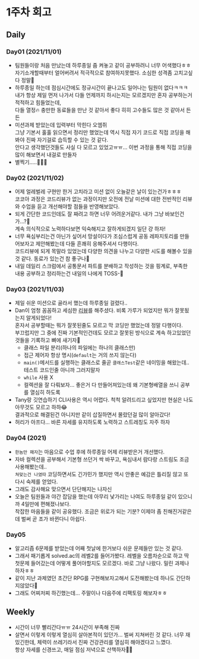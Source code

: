 # 1주차 회고

## Daily

### Day01 (2021/11/01)

- 팀원들이랑 처음 만났는데 하루종일 줌 켜놓고 같이 공부하려니 너무 어색했다ㅎㅎ  
  자기소개할때부터 얼어버려서 적극적으로 참여하지못했다. 소심한 성격좀 고치고싶다 정말🥲
- 하루종일 하는데 점심시간에도 정규시간이 끝나고도 일어나는 팀원이 없다ㅋㅋㅋ  
  내가 항상 제일 먼저 나가서 다들 언제까지 하시는지는 모르겠지만 혼자 공부하는거 적적하고 힘들었는데,  
  다들 열정🔥 충만한 동료들을 만난 것 같아서 좋다 히히 고수들도 많은 것 같아서 든든
- 미션과제 받았는데 입력부터 막힌다 오엠쥐  
  그냥 기본서 훌훌 읽으면서 정리만 했었는데 역시 직접 자기 코드로 직접 코딩을 해봐야 진짜 자기걸로 습득할 수 있는 것 같다.  
  안다고 생각했던것들도 사실 다 모르고 있었고ㅠㅠ... 이번 과정을 통해 직접 코딩을 많이 해보면서 내걸로 만들자
- 별찍기.....🤮🤮🤮

### Day02 (2021/11/02)

- 어제 얼레벌레 구현만 한거 고치라고 미션 없이 오늘같은 날이 있는건가ㅎㅎㅎ  
  코코아 과정은 코드리뷰가 없는 과정이지만 오전에 전날 미션에 대한 전반적인 리뷰와 수업을 듣고 개선해야할 점들을 반영해보았다.
- 되게 간단한 코드인데도 잘 짜려고 하면 너무 어려운거같다. 내가 그냥 바보인건가...?🥲  
  계속 의식적으로 노력하다보면 익숙해지고 잘하게되겠지 일단 걍 하자!
- 너무 욕심부리는건 아닌가 싶어서 망설이다가 조심스럽게 공동 레파지토리를 만들어보자고 제안해봤는데 다들 흔쾌히 응해주셔서 다행이다.  
  코드리뷰에 되게 목말라 있었는데 다양한 의견을 나누고 다양한 시도를 해볼수 있을 것 같다. 동료가 있는건 참 좋구나🙌
- 내일 데일리 스크럼에서 공통문서 파트를 분배하고 작성하는 것을 핑계로, 부족한 내용 공부하고 정리하는건
  내일의 나에게 TOSS-👋

### Day03 (2021/11/03)

- 제일 쉬운 미션으로 골라서 했는데 하루종일 걸렸다..
- Dan이 엄청 꼼꼼하고 세심한 [리뷰](https://github.com/who-hoo/cocoa2021-java-week1-squad1/pull/14)를 해주셨다. 비록 가루가 되었지만 뭐가 잘못됬는지 알게되었다!  
  혼자서 공부할때는 뭐가 잘못된줄도 모르고 막 코딩만 했었는데 정말 다행이다.  
  부끄럽지만 그 중에 진짜 기본적인건데도 모르고 잘못된 방식으로 계속 하고있었던 것들을 기록하고 뼈에 새기자🔪
  - 클래스 파일 분리(하나의 파일에는 하나의 클래스만)
  - 접근 제어자 항상 명시(`default`는 거의 쓰지 않는다)
  - `main()`메서드를 실행하는 클래스로 줄곧 `클래스Test`같은 네이밍을 해왔는데.. 테스트 코드인줄 아니까 그러지말자
  - `while` 사용 X
  - 컬렉션을 잘 다뤄보자... 좋은거 다 만들어져있는데 왜 기본형배열을 쓰니 공부를 열심히 하도록
- Tany랑 깃연습하기 CLI사용은 역시 어렵다. 척척 알려드리고 싶었지만 현실은 나도 아무것도 모르고 하하😂  
  결과적으로 해결된건 아니지만 같이 삽질하면서 몰랐던걸 많이 알아갔다!
- 허리가 아프다... 바른 자세를 유지하도록 노력하고 스트레칭도 자주 하자

### Day04 (2021)

- `한놈만 패자`는 마음으로 수업 후에 하루종일 어제 리뷰받은거 개선했다.
- 자바 컬렉션을 공부해서 기본형 쓰던거 싹 바꾸고, 욕심내서 람다랑 스트림도 조금 사용해봤는데..  
  `쳐맞는건 나였따` 코딩하면서도 긴가민가 했지만 역시 안좋은 예감은 틀리질 않고 또 다시 숙제를 얻었다.
- 그래도 감사해요 맞으면서 단단해지는 나자신
- 오늘은 팀원들과 야간 잡담을 했는데 아무리 낯가리는 나여도 하루종일 같이 있으니까 4일만에 편해졌나보다.  
  착잡한 마음들을 같이 공유했다. 조금은 위로가 되는 기분? 이제야 좀 친해진거같은데 벌써 곧 조가 바뀐다니 아쉽다.

### Day05

- 알고리즘 6문제를 받았는데 어째 첫날에 한거보다 쉬운 문제들만 있는 것 같다.
- 그래서 패기롭게 solved.ac의 레벨2를 들어가봤다. 레벨을 오름차순으로 하고 딱 첫문제 들어갔는데 어떻게 풀어야할지도 모르겠다. 바로 그냥 나왔다. 밀린 과제나 하자ㅎㅎ
- 같이 지난 과제였던 초간단 RPG를 구현해보자고해서 도전해봤는데 하나도 간단하지않았다🤔
- 그래도 어찌저찌 하긴했는데... 주말이나 다음주에 리팩토링 해보자ㅎㅎ

## Weekly

- 시간이 너무 빨리간다ㅠㅠ 24시간이 부족해 진짜
- 살면서 이렇게 이렇게 열심히 살아본적이 있던가... 벌써 지쳐버린 것 같다.
  너무 재밌긴한데, 체력이 쓰레기라서 진짜 건강관리를 열심히 해야겠다고 느꼈다.  
  항상 자세를 신경쓰고, 매일 점심 저녁으로 산책하자🚶‍♀️
